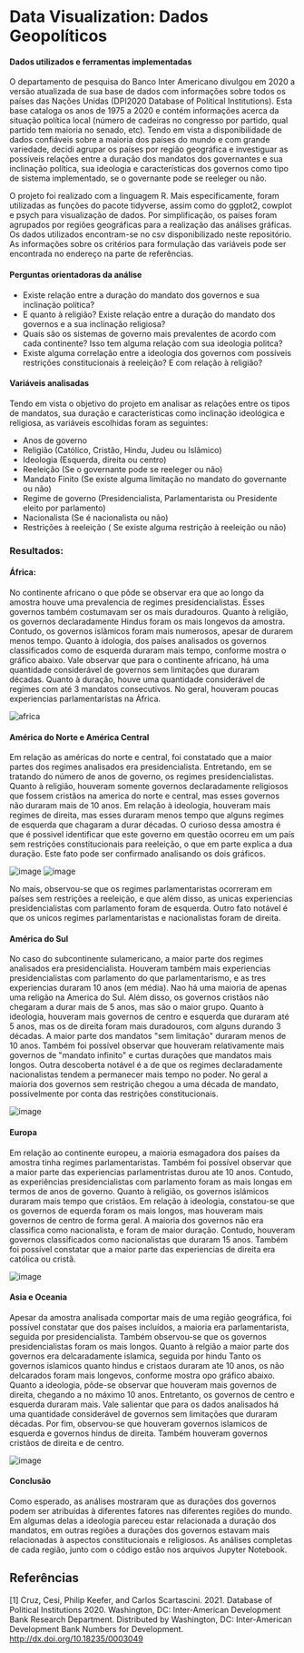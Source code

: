 # Data Visualization: Dados Geopolíticos

#### Dados utilizados e ferramentas implementadas
 O departamento de pesquisa do Banco Inter Americano divulgou em 2020 a versão atualizada de sua base de dados com informações sobre todos os países das Nações Unidas (DPI2020 Database of Political Institutions). Esta base cataloga os anos de 1975 a 2020 e contém informações acerca da situação política local (número de cadeiras no congresso por partido, qual partido tem maioria no senado, etc). Tendo em vista a disponibilidade de dados confiáveis sobre a maioria dos países do mundo e com grande variedade, decidi agrupar os países por região geográfica e investiguar as possíveis relações entre a duração dos mandatos dos governantes e sua inclinação política, sua ideologia e características dos governos como tipo de sistema implementado, se o governante pode se reeleger ou não. 

O projeto foi realizado com a linguagem R. Mais especificamente, foram utilizadas as funções do pacote tidyverse, assim como do ggplot2, cowplot e psych para visualização de dados. Por simplificação, os países foram agrupados por regiões geográficas para a realização das análises gráficas. Os dados utilizados encontram-se no csv disponibilizado neste repositório. As informações sobre os critérios para formulação das variáveis pode ser encontrada no endereço na parte de referências. 

#### Perguntas orientadoras da análise

* Existe relação entre a duração do mandato dos governos e sua inclinação política?
* E quanto à religião? Existe relação entre a duração do mandato dos governos e a sua inclinação religiosa?
* Quais são os sistemas de governo mais prevalentes de acordo com cada continente? Isso tem alguma relação com sua ideologia politca?
* Existe alguma correlação entre a ideologia dos governos com possíveis restrições constitucionais à reeleição? E com relação à religião?

#### Variáveis analisadas
Tendo em vista o objetivo do projeto em analisar as relações entre os tipos de mandatos, sua duração e características como inclinação ideológica e religiosa, as variáveis escolhidas foram as seguintes:

* Anos de governo
* Religião (Católico, Cristão, Hindu, Judeu ou Islãmico)
* Ideologia (Esquerda, direita ou centro)
* Reeleição (Se o governante pode se reeleger ou não)
* Mandato Finito (Se existe alguma limitação no mandato do governante ou não)
* Regime de governo (Presidencialista, Parlamentarista ou Presidente eleito por parlamento) 
* Nacionalista (Se é nacionalista ou não)
* Restrições à reeleição ( Se existe alguma restrição à reeleição ou não)

### Resultados:

#### África: 

No continente africano o que pôde se observar era que ao longo da amostra houve uma prevalencia de regimes presidencialistas. Esses governos também costumavam ser os mais duradouros. Quanto à religião, os governos declaradamente Hindus foram os mais longevos da amostra. Contudo, os governos islãmicos foram mais numerosos, apesar de durarem menos tempo. Quanto à idologia, dos países analisados os governos classificados como de esquerda duraram mais tempo, conforme mostra o gráfico abaixo. Vale observar que para o continente africano, há uma quantidade considerável de governos sem limitações que duraram décadas. Quanto à duração, houve uma quantidade considerável de regimes com até 3 mandatos consecutivos. No geral, houveram poucas experiencias parlamentaristas na África.

![africa](https://user-images.githubusercontent.com/77032413/182041486-5c16291f-dfe8-4192-bda6-8e6ae1fe1dc4.png)

#### América do Norte e América Central

Em relação as américas do norte e central, foi constatado que a maior partes dos regimes analisados era presidencialista. Entretando, em se tratando do número de anos de governo, os regimes presidencialistas. Quanto à religião, houveram somente governos declaradamente religiosos que fossem cristãos na america do norte e central, mas esses governos não duraram mais de 10 anos. Em relação à ideologia, houveram mais regimes de direita, mas esses duraram menos tempo que alguns regimes de esquerda que chagaram a durar décadas. O curioso dessa amostra é que é possivel identificar que este governo em questão ocorreu em um país sem restrições constitucionais para reeleição, o que em parte explica a dua duração. Este fato pode ser confirmado analisando os dois gráficos. 

![image](https://user-images.githubusercontent.com/77032413/182042058-40b63fe0-6756-4311-ad6d-ebb0e60f69d0.png)
![image](https://user-images.githubusercontent.com/77032413/182041994-59887f0e-9113-4aeb-a265-305fa06bc8b6.png)

No mais, observou-se que os regimes parlamentaristas ocorreram em países sem restrições a reeleição, e que além disso, as unicas experiencias presidencialistas com parlamento foram de esquerda. Outro fato notável é que os unicos regimes parlamentaristas e nacionalistas foram de direita.

#### América do Sul

No caso do subcontinente sulamericano, a maior parte dos regimes analisados era presidencialista. Houveram também mais experiencias presidencialistas com parlamento do que parlamentarismo, e as tres experiencias duraram 10 anos (em média). Nao há uma maioria de apenas uma religão na America do Sul. Além disso, os governos cristãos não chegaram a durar mais de 5 anos, mas são o maior grupo. Quanto à ideologia, houveram mais governos de centro e esquerda que duraram até 5 anos, mas os de direita foram mais duradouros, com alguns durando 3 décadas. A maior parte dos mandatos "sem limitação" duraram menos de 10 anos. Também foi possível observar que houveram relativamente mais governos de "mandato infinito" e curtas durações que mandatos mais longos. Outra descoberta notável é a de que os regimes declaradamente nacionalistas tendem a permanecer mais tempo no poder. No geral a maioria dos governos sem restrição chegou a uma década de mandato, possivelmente por conta das restrições constitucionais.

![image](https://user-images.githubusercontent.com/77032413/182042267-efa6b400-0b53-479e-84c1-77da3843fad2.png)

#### Europa

Em relação ao continente europeu, a maioria esmagadora dos países da amostra tinha regimes parlamentaristas. Também foi possível observar que a maior parte das experiencias parlamentristas durou ate 10 anos. Contudo, as experiências presidencialistas com parlamento foram as mais longas em termos de anos de governo. Quanto à religião, os governos islámicos duraram mais tempo que cristãos. Em relação à ideologia, constatou-se que os governos de equerda foram os mais longos, mas houveram mais governos de centro de forma geral. A maioria dos governos não era classifica como nacionalista, e foram de maior duração. Contudo, houveram governos classificados como nacionalistas que duraram 15 anos. Também foi possível constatar que a maior parte das experiencias de direita era católica ou cristã.

![image](https://user-images.githubusercontent.com/77032413/182042489-edaf4d21-e986-4961-b652-65182d34ee3e.png)

#### Asia e Oceania

Apesar da amostra analisada comportar mais de uma região geográfica, foi possível constatar que dos países incluídos, a maioria  era parlamentarista, seguida por presidencialista. Também observou-se que os governos presidencialistas foram os mais longos. Quanto à relgião a maior parte dos governos era delcaradamente islamica, seguida por hindu Tanto os governos islamicos quanto hindus e cristaos duraram ate 10 anos, os não delcarados foram mais longevos, conforme mostra opo gráfico abaixo.
Quanto a ideologia, pôde-se observar que houveram mais governos de direita, chegando a no máximo 10 anos. Entretanto, os governos de centro e esquerda duraram mais.
Vale salientar que para os dados analisados há uma quantidade considerável de governos sem limitações que duraram décadas. Por fim, observou-se que houveram governos islamicos de esquerda e governos hindus de direita. Também houveram governos cristãos de direita e de centro.

![image](https://user-images.githubusercontent.com/77032413/182042555-7c2cabb8-63d0-4539-a4a6-d5dad5f9ee5d.png)

#### Conclusão
Como esperado, as análises mostraram que as durações dos governos podem ser atribuídas à diferentes fatores nas diferentes regiões do mundo. Em algumas delas a ideologia pareceu estar relacionada a duração dos mandatos, em outras regiões a durações dos governos estavam mais relacionadas à aspectos constitucionais e religiosos. As análises completas de cada região, junto com o código estão nos arquivos Jupyter Notebook. 

## Referências
<a id="1">[1]</a> 
Cruz, Cesi, Philip Keefer, and Carlos Scartascini. 2021. Database of Political Institutions 2020.
Washington, DC: Inter-American Development Bank Research Department.
Distributed by Washington, DC: Inter-American Development Bank Numbers for Development.
http://dx.doi.org/10.18235/0003049
